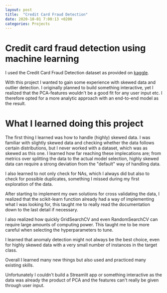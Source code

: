 ```yaml
---
layout: post
title:  "Credit Card Fraud Detection"
date: 2020-10-01 7:00:13 +0200
categories: Projects
---
```


# Credit card fraud detection using machine learning

I used the Credit Card Fraud Detection dataset as provided on [kaggle](https://www.kaggle.com/mlg-ulb/creditcardfraud).


With this project I wanted to gain some experience with skewed data and outlier detection.
I originally planned to build something interactive, yet I realized that the PCA-features wouldn't be a good fit for any user input etc.
I therefore opted for a more analytic approach with an end-to-end model as the result.


# What I learned doing this project

The first thing I learned was how to handle (highly) skewed data. I was familiar with slightly skewed data and checking whether the data follows certain distributions, but I never worked with a dataset, which was as skewed as this one.
I learned how far reaching these implecations are; from metrics over splitting the data to the actual model selection, highly skewed data can require a strong deviation from the "default" way of handling data.

I also learned to not only check for NAs, which I always did but also to check for possible duplicates, something I missed during my first exploration of the data.

After starting to implement my own solutions for cross validating the data, I realized that the scikit-learn function already had a way of implementing what I was looking for, this taught me to really read the documentation down to the last detail if necessary.

I also realized how quickly GridSearchCV and even RandomSearchCV can require large amounts of computing power. This taught me to be more careful when selecting the hyperparameters to tune.

I learned that anomaly detection might not always be the best choice, even for highly skewed data with a very small number of instances in the target class.

Overall I learned many new things but also used and practiced many existing skills.

Unfortunately I couldn't build a Streamlit app or something interactive as the data was already the product of PCA and the features can't really be given through user input.